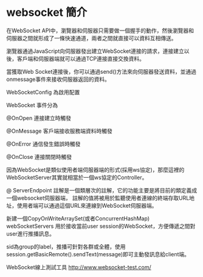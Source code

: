 # websocket 簡介

在WebSocket API中，瀏覽器和伺服器只需要做一個握手的動作，然後瀏覽器和伺服器之間就形成了一條快速通道，兩者之間就直接可以資料互相傳送。

瀏覽器通過JavaScript向伺服器發出建立WebSocket連接的請求，連接建立以後，客戶端和伺服器端就可以通過TCP連接直接交換資料。

當獲取Web Socket連接後，你可以通過send()方法來向伺服器發送資料，並通過onmessage事件來接收伺服器返回的資料。

WebSocketConfig 為啟用配置

WebSocket 事件分為

@OnOpen	  連接建立時觸發

@OnMessage	客戶端接收服務端資料時觸發

@OnError	通信發生錯誤時觸發

@OnClose	連接關閉時觸發

因為WebSocket是類似使用者端伺服器端的形式(採用ws協定)，那麼這裡的WebSocketServer其實就相當於一個ws協定的Controller。

@ ServerEndpoint 註解是一個類層次的註解，它的功能主要是將目前的類定義成一個websocket伺服器端，
註解的值將被用於監聽使用者連線的終端存取URL地址，使用者端可以通過這個URL來連線到WebSocket伺服器端。

新建一個CopyOnWriteArraySet(或者ConcurrentHashMap) webSocketServers 用於接收當前user session的WebSocket，方便傳遞之間對user進行推播訊息。

sid為group的label，推播可針對各群或全體，使用session.getBasicRemote().sendText(message)即可主動發訊息給client端。

WebSocket線上測試工具
http://www.websocket-test.com/
